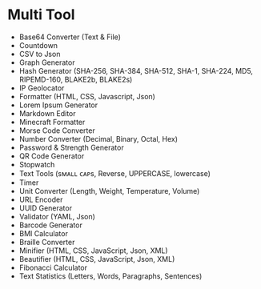 # Multi Tool

- Base64 Converter (Text & File)
- Countdown
- CSV to Json
- Graph Generator
- Hash Generator (SHA-256, SHA-384, SHA-512, SHA-1, SHA-224, MD5, RIPEMD-160, BLAKE2b, BLAKE2s)
- IP Geolocator
- Formatter (HTML, CSS, Javascript, Json)
- Lorem Ipsum Generator
- Markdown Editor
- Minecraft Formatter
- Morse Code Converter
- Number Converter (Decimal, Binary, Octal, Hex)
- Password & Strength Generator
- QR Code Generator
- Stopwatch
- Text Tools (sᴍᴀʟʟ ᴄᴀᴘs, Reverse, UPPERCASE, lowercase)
- Timer
- Unit Converter (Length, Weight, Temperature, Volume)
- URL Encoder
- UUID Generator
- Validator (YAML, Json)
- Barcode Generator
- BMI Calculator
- Braille Converter
- Minifier (HTML, CSS, JavaScript, Json, XML)
- Beautifier (HTML, CSS, JavaScript, Json, XML)
- Fibonacci Calculator
- Text Statistics (Letters, Words, Paragraphs, Sentences)
